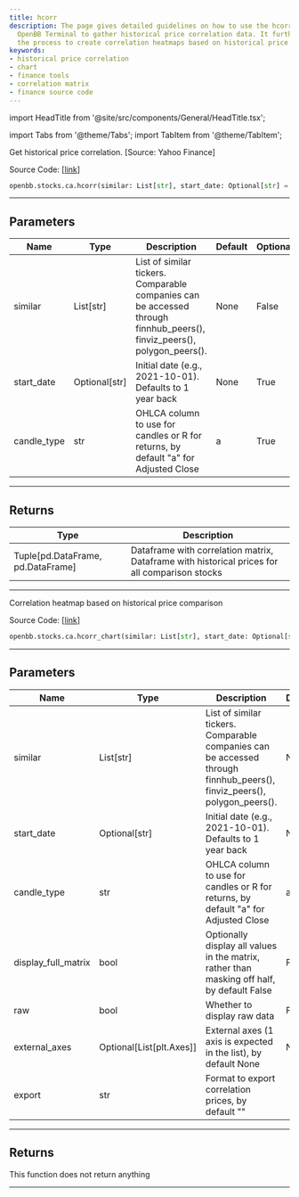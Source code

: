 ```yaml
---
title: hcorr
description: The page gives detailed guidelines on how to use the hcorr function in
  OpenBB Terminal to gather historical price correlation data. It further explains
  the process to create correlation heatmaps based on historical price comparison.
keywords:
- historical price correlation
- chart
- finance tools
- correlation matrix
- finance source code
---
```


import HeadTitle from '@site/src/components/General/HeadTitle.tsx';

<HeadTitle title="stocks.ca.hcorr - Reference | OpenBB SDK Docs" />

import Tabs from '@theme/Tabs';
import TabItem from '@theme/TabItem';

<Tabs>
<TabItem value="model" label="Model" default>

Get historical price correlation. [Source: Yahoo Finance]

Source Code: [[link](https://github.com/OpenBB-finance/OpenBBTerminal/tree/main/openbb_terminal/stocks/comparison_analysis/yahoo_finance_model.py#L98)]

```python
openbb.stocks.ca.hcorr(similar: List[str], start_date: Optional[str] = None, candle_type: str = "a")
```

---

## Parameters

| Name | Type | Description | Default | Optional |
| ---- | ---- | ----------- | ------- | -------- |
| similar | List[str] | List of similar tickers.<br/>Comparable companies can be accessed through<br/>finnhub_peers(), finviz_peers(), polygon_peers(). | None | False |
| start_date | Optional[str] | Initial date (e.g., 2021-10-01). Defaults to 1 year back | None | True |
| candle_type | str | OHLCA column to use for candles or R for returns, by default "a" for Adjusted Close | a | True |


---

## Returns

| Type | Description |
| ---- | ----------- |
| Tuple[pd.DataFrame, pd.DataFrame] | Dataframe with correlation matrix, Dataframe with historical prices for all comparison stocks |
---

</TabItem>
<TabItem value="view" label="Chart">

Correlation heatmap based on historical price comparison

Source Code: [[link](https://github.com/OpenBB-finance/OpenBBTerminal/tree/main/openbb_terminal/stocks/comparison_analysis/yahoo_finance_view.py#L159)]

```python
openbb.stocks.ca.hcorr_chart(similar: List[str], start_date: Optional[str] = None, candle_type: str = "a", display_full_matrix: bool = False, raw: bool = False, external_axes: Optional[List[matplotlib.axes._axes.Axes]] = None, export: str = "")
```

---

## Parameters

| Name | Type | Description | Default | Optional |
| ---- | ---- | ----------- | ------- | -------- |
| similar | List[str] | List of similar tickers.<br/>Comparable companies can be accessed through<br/>finnhub_peers(), finviz_peers(), polygon_peers(). | None | False |
| start_date | Optional[str] | Initial date (e.g., 2021-10-01). Defaults to 1 year back | None | True |
| candle_type | str | OHLCA column to use for candles or R for returns, by default "a" for Adjusted Close | a | True |
| display_full_matrix | bool | Optionally display all values in the matrix, rather than masking off half, by default False | False | True |
| raw | bool | Whether to display raw data | False | True |
| external_axes | Optional[List[plt.Axes]] | External axes (1 axis is expected in the list), by default None | None | True |
| export | str | Format to export correlation prices, by default "" |  | True |


---

## Returns

This function does not return anything

---

</TabItem>
</Tabs>
